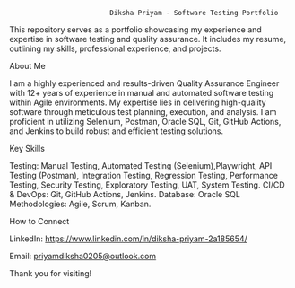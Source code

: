                              Diksha Priyam - Software Testing Portfolio

This repository serves as a portfolio showcasing my experience and expertise in software testing and quality assurance. It includes my resume, outlining my skills, professional experience, and projects.

About Me

I am a highly experienced and results-driven Quality Assurance Engineer with 12+ years of experience in manual and automated software testing within Agile environments. My expertise lies in delivering high-quality software through meticulous test planning, execution, and analysis. I am proficient in utilizing Selenium, Postman, Oracle SQL, Git, GitHub Actions, and Jenkins to build robust and efficient testing solutions.

Key Skills

Testing: Manual Testing, Automated Testing (Selenium),Playwright, API Testing (Postman), Integration Testing, Regression Testing, Performance Testing, Security Testing, Exploratory Testing, UAT, System Testing.
CI/CD & DevOps: Git, GitHub Actions, Jenkins.
Database: Oracle SQL
Methodologies: Agile, Scrum, Kanban.

How to Connect

LinkedIn: https://www.linkedin.com/in/diksha-priyam-2a185654/

Email: priyamdiksha0205@outlook.com

Thank you for visiting!

